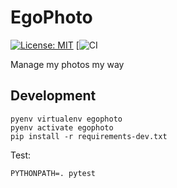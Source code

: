 # EgoPhoto

[![License: MIT](https://img.shields.io/badge/License-MIT-blue.svg)](https://opensource.org/licenses/MIT)
[![CI](https://github.com/vinymeuh/EgoPhoto/workflows/CI/badge.svg)

Manage my photos my way

## Development

```
pyenv virtualenv egophoto
pyenv activate egophoto
pip install -r requirements-dev.txt
```

Test:

```
PYTHONPATH=. pytest
```
